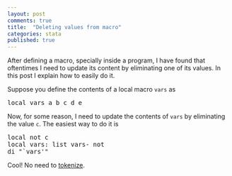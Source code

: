 ```yaml
---
layout: post
comments: true
title:  "Deleting values from macro"
categories: stata
published: true
---
```


After defining a macro, specially inside a program, I have found that oftentimes I need to update its content by eliminating one of its values. In this post I explain how to easily do it.

Suppose you define the contents of a local macro `vars` as

<pre class="sh_stata">
local vars a b c d e
</pre>

Now, for some reason, I need to update the contents of `vars` by eliminating the value `c`. The easiest way to do it is

<pre class="sh_stata">
local not c
local vars: list vars- not
di "`vars'"
</pre>

Cool! No need to [tokenize](http://www.stata.com/manuals13/ptokenize.pdf).

